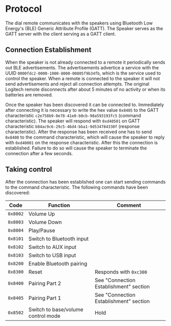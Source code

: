 # Protocol

The dial remote communicates with the speakers using Bluetooth Low Energy's (BLE) Generic Attribute Profile (GATT).
The Speaker serves as the GATT server with the client serving as a GATT client.

## Connection Establishment

When the speaker is not already connected to a remote it periodically sends out BLE advertisements.
The advertisements advertice a service with the UUID `0000fdc2-0000-1000-8000-00805f9b34fb`, which is the service
used to control the speaker.
When a remote is connected to the speaker it will not send advertisements and reject all connection attempts.
The original Logitech remote disconnects after about 5 minutes of no activity or when its batteries are removed.

Once the speaker has been discovered it can be connected to. Immediately after connecting it is necessary to write the 
hex value `0x8405` to the GATT characteristic `c2e758b9-0e78-41e0-b0cb-98a593193fc5` (command characteristic). 
The speaker will respond with `0xd40501` on GATT characteristic `b84ac9c6-29c5-46d4-bba1-9d534784330f` (response
characteristic).
After the response has been received one has to send `0x8400` to the command characteristic, which will cause the speaker
to reply with `0xd40001` on the response characteristic.
After this the connection is established.
Failure to do so will cause the speaker to terminate the connection after a few seconds.

## Taking control

After the connection has been established one can start sending commands to the command characteristic. The following
commands have been discovered:

| Code     | Function                           | Comment                                |
|----------|------------------------------------|----------------------------------------|
| `0x8002` | Volume Up                          |                                        |
| `0x8003` | Volume Down                        |                                        |
| `0x8004` | Play/Pause                         |                                        |
| `0x8101` | Switch to Bluetooth input          |                                        |
| `0x8102` | Switch to AUX input                |                                        |
| `0x8103` | Switch to USB input                |                                        |
| `0x8200` | Enable Bluetooth pairing           |                                        |
| `0x8300` | Reset                              | Responds with `0xc300`                 |
| `0x8400` | Pairing Part 2                     | See "Connection Establishment" section |
| `0x8405` | Pairing Part 1                     | See "Connection Establishment" section |
| `0x8502` | Switch to base/volume control mode | Hold                                   |




